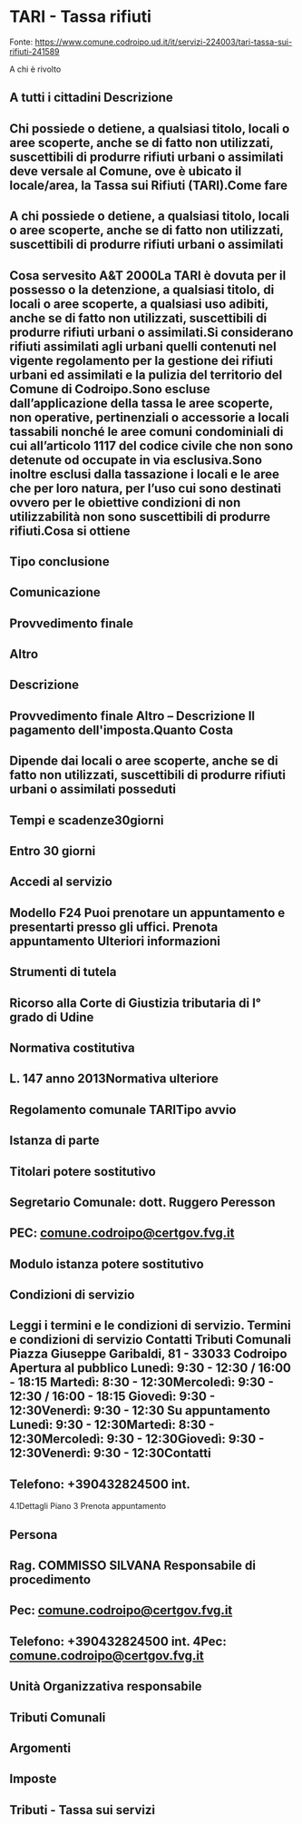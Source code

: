 # TARI - Tassa rifiuti

Fonte: https://www.comune.codroipo.ud.it/it/servizi-224003/tari-tassa-sui-rifiuti-241589

A chi è rivolto

## A tutti i cittadini Descrizione

## Chi possiede o detiene, a qualsiasi titolo, locali o aree scoperte, anche se di fatto non utilizzati, suscettibili di produrre rifiuti urbani o assimilati deve versale al Comune, ove è ubicato il locale/area, la Tassa sui Rifiuti (TARI).Come fare

## A chi possiede o detiene, a qualsiasi titolo, locali o aree scoperte, anche se di fatto non utilizzati, suscettibili di produrre rifiuti urbani o assimilati

## Cosa servesito A&T 2000La TARI è dovuta per il possesso o la detenzione, a qualsiasi titolo, di locali o aree scoperte, a qualsiasi uso adibiti, anche se di fatto non utilizzati, suscettibili di produrre rifiuti urbani o assimilati.Si considerano rifiuti assimilati agli urbani quelli contenuti nel vigente regolamento per la gestione dei rifiuti urbani ed assimilati e la pulizia del territorio del Comune di Codroipo.Sono escluse dall’applicazione della tassa le aree scoperte, non operative, pertinenziali o accessorie a locali tassabili nonché le aree comuni condominiali di cui all’articolo 1117 del codice civile che non sono detenute od occupate in via esclusiva.Sono inoltre esclusi dalla tassazione i locali e le aree che per loro natura, per l’uso cui sono destinati ovvero per le obiettive condizioni di non utilizzabilità non sono suscettibili di produrre rifiuti.Cosa si ottiene

## Tipo conclusione

## Comunicazione

## Provvedimento finale

## Altro

## Descrizione

## Provvedimento finale Altro – Descrizione Il pagamento dell'imposta.Quanto Costa

## Dipende dai locali o aree scoperte, anche se di fatto non utilizzati, suscettibili di produrre rifiuti urbani o assimilati posseduti

## Tempi e scadenze30giorni

## Entro 30 giorni

## Accedi al servizio

## Modello F24 Puoi prenotare un appuntamento e presentarti presso gli uffici. Prenota appuntamento Ulteriori informazioni

## Strumenti di tutela

## Ricorso alla Corte di Giustizia tributaria di I° grado di Udine

## Normativa costitutiva

## L. 147 anno 2013Normativa ulteriore

## Regolamento comunale TARITipo avvio

## Istanza di parte

## Titolari potere sostitutivo

## Segretario Comunale: dott. Ruggero Peresson

## PEC: comune.codroipo@certgov.fvg.it

## Modulo istanza potere sostitutivo

## Condizioni di servizio

## Leggi i termini e le condizioni di servizio. Termini e condizioni di servizio Contatti Tributi Comunali Piazza Giuseppe Garibaldi, 81 - 33033 Codroipo Apertura al pubblico Lunedì: 9:30 - 12:30 / 16:00 - 18:15 Martedì: 8:30 - 12:30Mercoledì: 9:30 - 12:30 / 16:00 - 18:15 Giovedì: 9:30 - 12:30Venerdì: 9:30 - 12:30 Su appuntamento Lunedì: 9:30 - 12:30Martedì: 8:30 - 12:30Mercoledì: 9:30 - 12:30Giovedì: 9:30 - 12:30Venerdì: 9:30 - 12:30Contatti

## Telefono: +390432824500 int. 
4.1Dettagli Piano 3 Prenota appuntamento

## Persona

## Rag. COMMISSO SILVANA Responsabile di procedimento

## Pec: comune.codroipo@certgov.fvg.it

## Telefono: +390432824500 int. 4Pec: comune.codroipo@certgov.fvg.it

## Unità Organizzativa responsabile

## Tributi Comunali

## Argomenti

## Imposte

## Tributi - Tassa sui servizi
